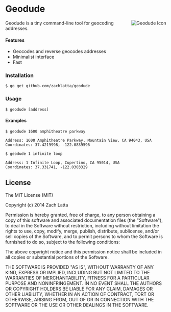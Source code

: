 # Geodude

<img src="http://i.imgur.com/IlE7oAi.png" alt="Geodude Icon" align="right" />
Geodude is a tiny command-line tool for geocoding addresses.

#### Features

* Geocodes and reverse geocodes addresses
* Minimalist interface
* Fast

### Installation

    $ go get github.com/zachlatta/geodude

### Usage

    $ geodude [address]

#### Examples

```
$ geodude 1600 amphitheatre parkway

Address: 1600 Amphitheatre Parkway, Mountain View, CA 94043, USA
Coordinates: 37.4219998, -122.0839596
```

```
$ geodude 1 infinite loop

Address: 1 Infinite Loop, Cupertino, CA 95014, USA
Coordinates: 37.331741, -122.0303329
```

## License

The MIT License (MIT)

Copyright (c) 2014 Zach Latta

Permission is hereby granted, free of charge, to any person obtaining a copy of
this software and associated documentation files (the "Software"), to deal in
the Software without restriction, including without limitation the rights to
use, copy, modify, merge, publish, distribute, sublicense, and/or sell copies
of the Software, and to permit persons to whom the Software is furnished to do
so, subject to the following conditions:

The above copyright notice and this permission notice shall be included in all
copies or substantial portions of the Software.

THE SOFTWARE IS PROVIDED "AS IS", WITHOUT WARRANTY OF ANY KIND, EXPRESS OR
IMPLIED, INCLUDING BUT NOT LIMITED TO THE WARRANTIES OF MERCHANTABILITY,
FITNESS FOR A PARTICULAR PURPOSE AND NONINFRINGEMENT. IN NO EVENT SHALL THE
AUTHORS OR COPYRIGHT HOLDERS BE LIABLE FOR ANY CLAIM, DAMAGES OR OTHER
LIABILITY, WHETHER IN AN ACTION OF CONTRACT, TORT OR OTHERWISE, ARISING FROM,
OUT OF OR IN CONNECTION WITH THE SOFTWARE OR THE USE OR OTHER DEALINGS IN THE
SOFTWARE.
